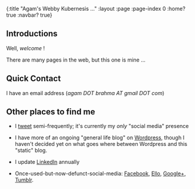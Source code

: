 {:title "Agam's Webby Kubernesis ..."
 :layout :page
 :page-index 0
 :home? true
 :navbar? true}

## Introductions

Well, _welcome_ !

There are many pages in the web, but this one is mine ...

## Quick Contact

I have an email address (_agam DOT brahma AT gmail DOT com_)

## Other places to find me

- I [tweet](https://twitter.com/agambrahma) semi-frequently; it's
  currently my _only_ "social media" presence

- I have more of an ongoing "general life blog" on
  [Wordpress](http://abacusnoirform.com), though I haven't decided yet on
  what goes where between Wordpress and this "static" blog.

- I update [LinkedIn](https://www.linkedin.com/in/agam-brahma-6433241/) annually

- Once-used-but-now-defunct-social-media: [Facebook](http://www.facebook.com/agambrahma), [Ello](https://ello.co/agamb), [Google+](https://plus.google.com/116824588290880385608/posts), [Tumblr](http://agamposts.tumblr.com/).

